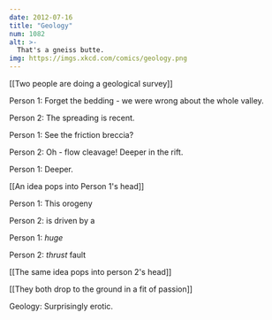```yaml
---
date: 2012-07-16
title: "Geology"
num: 1082
alt: >-
  That's a gneiss butte.
img: https://imgs.xkcd.com/comics/geology.png
---
```

[[Two people are doing a geological survey]]

Person 1: Forget the bedding - we were wrong about the whole valley.

Person 2: The spreading is recent.

Person 1: See the friction breccia?

Person 2: Oh - flow cleavage! Deeper in the rift.

Person 1: Deeper.

[[An idea pops into Person 1's head]]

Person 1: This orogeny

Person 2: is driven by a

Person 1: *huge*

Person 2: *thrust* fault

[[The same idea pops into person 2's head]]

[[They both drop to the ground in a fit of passion]]

Geology: Surprisingly erotic.

